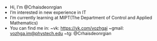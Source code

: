 - Hi, I’m @Crhaisdeonrgian
- I’m interested in new experience in IT
- I’m currently learning at MIPT(The Department of Control and Applied Mathematics)
- You can find me in: 
    ~vk: https://vk.com/vozhgai 
    ~gmail: vozhga.im@phystech.edu 
    ~tg: @Crhaisdeonrgian

<!---
Crhaisdeonrgian/Crhaisdeonrgian is a ✨ special ✨ repository because its `README.md` (this file) appears on your GitHub profile.
You can click the Preview link to take a look at your changes.
--->
